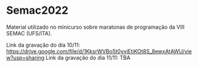 # Semac2022

Material utilizado no minicurso sobre maratonas de programação da VIII SEMAC (UFS/ITA).

Link da gravação do dia 10/11: https://drive.google.com/file/d/1KksrWVBo5t0yvjEtiKOt8S_8ewxAtAWU/view?usp=sharing
Link da gravação do dia 11/11: TBA

